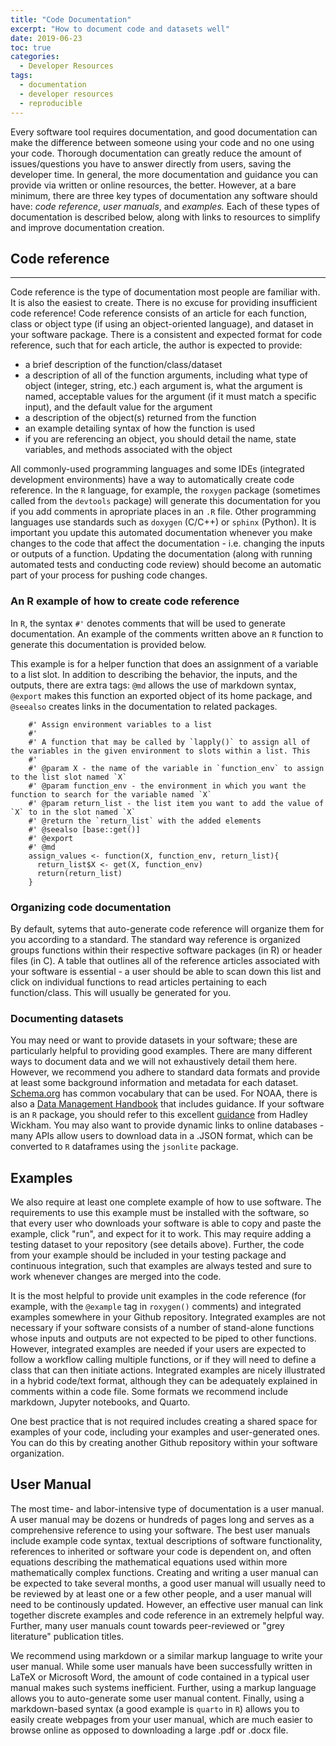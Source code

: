```yaml
---
title: "Code Documentation"
excerpt: "How to document code and datasets well"
date: 2019-06-23
toc: true
categories:
  - Developer Resources
tags:
  - documentation
  - developer resources
  - reproducible
---
```


Every software tool requires documentation, and good documentation can
make the difference between someone using your code and no one using
your code. Thorough documentation can greatly reduce the amount of
issues/questions you have to answer directly from users, saving the
developer time. In general, the more documentation and guidance you can
provide via written or online resources, the better. However, at a bare
minimum, there are three key types of documentation any software should
have: *code reference*, *user manuals*, and *examples.* Each of these
types of documentation is described below, along with links to resources
to simplify and improve documentation creation.

## Code reference
--------------

Code reference is the type of documentation most people are familiar
with. It is also the easiest to create. There is no excuse for providing
insufficient code reference! Code reference consists of an article for
each function, class or object type (if using an object-oriented
language), and dataset in your software package. There is a consistent
and expected format for code reference, such that for each article, the
author is expected to provide:

-   a brief description of the function/class/dataset
-   a description of all of the function arguments, including what type
    of object (integer, string, etc.) each argument is, what the
    argument is named, acceptable values for the argument (if it must
    match a specific input), and the default value for the argument
-   a description of the object(s) returned from the function
-   an example detailing syntax of how the function is used
-   if you are referencing an object, you should detail the name, state
    variables, and methods associated with the object

All commonly-used programming languages and some IDEs (integrated
development environments) have a way to automatically create code
reference. In the `R` language, for example, the `roxygen` package
(sometimes called from the `devtools` package) will generate this
documentation for you if you add comments in apropriate places in an
`.R` file. Other programming languages use standards such as `doxygen`
(C/C++) or `sphinx` (Python). It is important you update this automated
documentation whenever you make changes to the code that affect the
documentation - i.e. changing the inputs or outputs of a function.
Updating the documentation (along with running automated tests and
conducting code review) should become an automatic part of your process
for pushing code changes.

### An R example of how to create code reference

In `R`, the syntax `#'` denotes comments that will be used to generate
documentation. An example of the comments written above an `R` function
to generate this documentation is provided below. 

This example is for a helper function that does an assignment of a
variable to a list slot. In addition to describing the behavior, the
inputs, and the outputs, there are extra tags: `@md` allows the use of
markdown syntax, `@export` makes this function an exported object of its
home package, and `@seealso` creates links in the documentation to
related packages.
```
    #' Assign environment variables to a list
    #'
    #' A function that may be called by `lapply()` to assign all of the variables in the given environment to slots within a list. This
    #'
    #' @param X - the name of the variable in `function_env` to assign to the list slot named `X`
    #' @param function_env - the environment in which you want the function to search for the variable named `X`
    #' @param return_list - the list item you want to add the value of `X` to in the slot named `X`
    #' @return the `return_list` with the added elements
    #' @seealso [base::get()]
    #' @export
    #' @md
    assign_values <- function(X, function_env, return_list){
      return_list$X <- get(X, function_env)
      return(return_list)
    }
```
### Organizing code documentation

By default, sytems that auto-generate code reference will organize them
for you according to a standard. The standard way reference is organized
groups functions within their respective software packages (in R) or
header files (in C). A table that outlines all of the reference articles
associated with your software is essential - a user should be able to
scan down this list and click on individual functions to read articles
pertaining to each function/class. This will usually be generated for
you.

### Documenting datasets

You may need or want to provide datasets in your software; these are
particularly helpful to providing good examples. There are many
different ways to document data and we will not exhaustively detail them
here. However, we recommend you adhere to standard data formats and
provide at least some background information and metadata for each
dataset. [Schema.org](https://schema.org/) has common vocabulary that can be used. For NOAA, there is also a [Data Management Handbook](https://sites.google.com/noaa.gov/noaa-data/handbook) that includes guidance. If your software is an `R`
package, you should refer to this excellent
[guidance](http://r-pkgs.had.co.nz/data.html) from Hadley Wickham. You
may also want to provide dynamic links to online databases - many APIs
allow users to download data in a .JSON format, which can be converted
to `R` dataframes using the `jsonlite` package.

## Examples

We also require at least one complete example of how to use software.
The requirements to use this example must be installed with the
software, so that every user who downloads your software is able to copy
and paste the example, click "run", and expect for it to work. This may
require adding a testing dataset to your repository (see details above).
Further, the code from your example should be included in your testing
package and continuous integration, such that examples are always tested
and sure to work whenever changes are merged into the code.

It is the most helpful to provide unit examples in the code reference
(for example, with the `@example` tag in `roxygen()` comments) and
integrated examples somewhere in your Github repository. Integrated
examples are not necessary if your software consists of a number of
stand-alone functions whose inputs and outputs are not expected to be
piped to other functions. However, integrated examples are needed if
your users are expected to follow a workflow calling multiple functions,
or if they will need to define a class that can then initiate actions.
Integrated examples are nicely illustrated in a hybrid code/text format,
although they can be adequately explained in comments within a code
file. Some formats we recommend include markdown, Jupyter notebooks, and Quarto.

One best practice that is not required includes creating a shared space
for examples of your code, including your examples and user-generated
ones. You can do this by creating another Github repository within your
software organization.

## User Manual

The most time- and labor-intensive type of documentation is a user
manual. A user manual may be dozens or hundreds of pages long and serves
as a comprehensive reference to using your software. The best user
manuals include example code syntax, textual descriptions of software
functionality, references to inherited or software your code is
dependent on, and often equations describing the mathematical equations
used within more mathematically complex functions. Creating and writing
a user manual can be expected to take several months, a good user manual
will usually need to be reviewed by at least one or a few other people,
and a user manual will need to be continously updated. However, an
effective user manual can link together discrete examples and code
reference in an extremely helpful way. Further, many user manuals count
towards peer-reviewed or "grey literature" publication titles.

We recommend using markdown or a similar markup language to write your
user manual. While some user manuals have been successfully written in
LaTeX or Microsoft Word, the amount of code contained in a typical user
manual makes such systems inefficient. Further, using a markup language
allows you to auto-generate some user manual content. Finally, using a
markdown-based syntax (a good example is `quarto` in `R`) allows you
to easily create webpages from your user manual, which are much easier
to browse online as opposed to downloading a large .pdf or .docx file.
